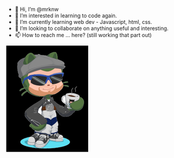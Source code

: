- 👋 Hi, I’m @mrknw
- 👀 I’m interested in learning to code again. 
- 🌱 I’m currently learning web dev - Javascript, html, css. 
- 💞️ I’m looking to collaborate on anything useful and interesting. 
- 📫 How to reach me ... here? (still working that part out)

<!---
mrknw/mrknw is a ✨ special ✨ repository because its `README.md` (this file) appears on your GitHub profile.
You can click the Preview link to take a look at your changes.
--->
![This is an image](mycat.png)
<!--- Edited locally in Code --->

